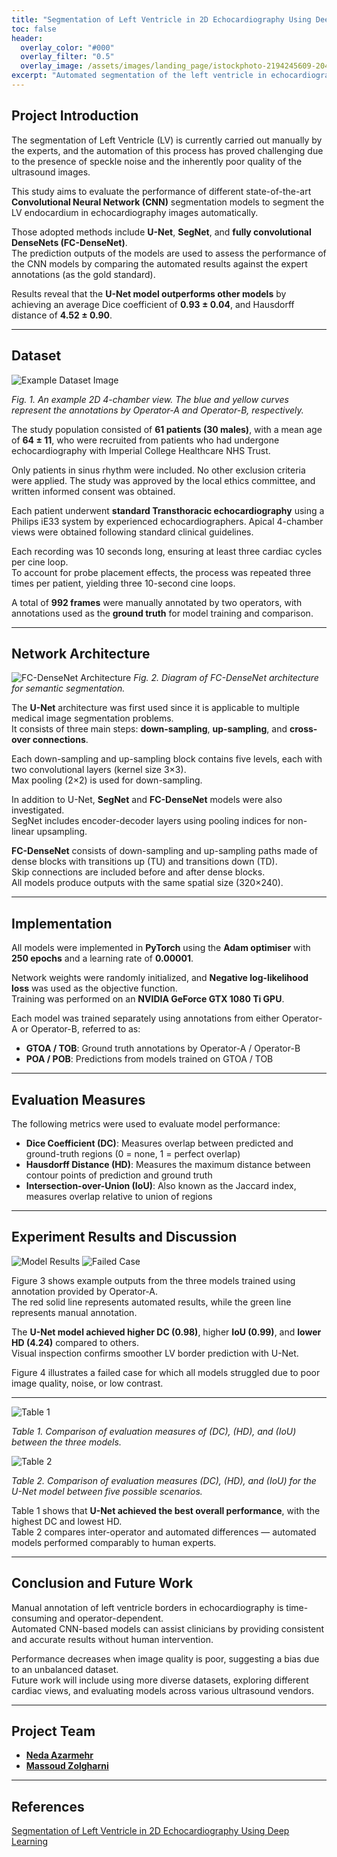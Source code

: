 ```yaml
---
title: "Segmentation of Left Ventricle in 2D Echocardiography Using Deep Learning"
toc: false
header:
  overlay_color: "#000"
  overlay_filter: "0.5"
  overlay_image: /assets/images/landing_page/istockphoto-2194245609-2048x2048.jpg
excerpt: "Automated segmentation of the left ventricle in echocardiographic images using CNN architectures including U-Net, SegNet, and FC-DenseNet."
---
```


## Project Introduction

The segmentation of Left Ventricle (LV) is currently carried out manually by the experts, and the automation of this process has proved challenging due to the presence of speckle noise and the inherently poor quality of the ultrasound images.  

This study aims to evaluate the performance of different state-of-the-art **Convolutional Neural Network (CNN)** segmentation models to segment the LV endocardium in echocardiography images automatically.  

Those adopted methods include **U-Net**, **SegNet**, and **fully convolutional DenseNets (FC-DenseNet)**.  
The prediction outputs of the models are used to assess the performance of the CNN models by comparing the automated results against the expert annotations (as the gold standard).  

Results reveal that the **U-Net model outperforms other models** by achieving an average Dice coefficient of **0.93 ± 0.04**, and Hausdorff distance of **4.52 ± 0.90**.

---

## Dataset

![Example Dataset Image](/assets/images/projects/unity/LV_Segmentation/dataset_sample.PNG)

*Fig. 1. An example 2D 4-chamber view. The blue and yellow curves represent the annotations by Operator-A and Operator-B, respectively.*

The study population consisted of **61 patients (30 males)**, with a mean age of **64 ± 11**, who were recruited from patients who had undergone echocardiography with Imperial College Healthcare NHS Trust.  

Only patients in sinus rhythm were included. No other exclusion criteria were applied. The study was approved by the local ethics committee, and written informed consent was obtained.  

Each patient underwent **standard Transthoracic echocardiography** using a Philips iE33 system by experienced echocardiographers. Apical 4-chamber views were obtained following standard clinical guidelines.  

Each recording was 10 seconds long, ensuring at least three cardiac cycles per cine loop.  
To account for probe placement effects, the process was repeated three times per patient, yielding three 10-second cine loops.  

A total of **992 frames** were manually annotated by two operators, with annotations used as the **ground truth** for model training and comparison.

---

## Network Architecture

![FC-DenseNet Architecture](/assets/images/projects/unity/lv_segmentation/Arch.PNG)
*Fig. 2. Diagram of FC-DenseNet architecture for semantic segmentation.*

The **U-Net** architecture was first used since it is applicable to multiple medical image segmentation problems.  
It consists of three main steps: **down-sampling**, **up-sampling**, and **cross-over connections**.  

Each down-sampling and up-sampling block contains five levels, each with two convolutional layers (kernel size 3×3).  
Max pooling (2×2) is used for down-sampling.

In addition to U-Net, **SegNet** and **FC-DenseNet** models were also investigated.  
SegNet includes encoder-decoder layers using pooling indices for non-linear upsampling.  

**FC-DenseNet** consists of down-sampling and up-sampling paths made of dense blocks with transitions up (TU) and transitions down (TD).  
Skip connections are included before and after dense blocks.  
All models produce outputs with the same spatial size (320×240).

---

## Implementation

All models were implemented in **PyTorch** using the **Adam optimiser** with **250 epochs** and a learning rate of **0.00001**.  

Network weights were randomly initialized, and **Negative log-likelihood loss** was used as the objective function.  
Training was performed on an **NVIDIA GeForce GTX 1080 Ti GPU**.  

Each model was trained separately using annotations from either Operator-A or Operator-B, referred to as:
- **GTOA / TOB**: Ground truth annotations by Operator-A / Operator-B  
- **POA / POB**: Predictions from models trained on GTOA / TOB

---

## Evaluation Measures

The following metrics were used to evaluate model performance:

- **Dice Coefficient (DC)**: Measures overlap between predicted and ground-truth regions (0 = none, 1 = perfect overlap)  
- **Hausdorff Distance (HD)**: Measures the maximum distance between contour points of prediction and ground truth  
- **Intersection-over-Union (IoU)**: Also known as the Jaccard index, measures overlap relative to union of regions  

---

## Experiment Results and Discussion

![Model Results](/assets/images/projects/unity/lv_segmentation/result1-1.PNG)
![Failed Case](/assets/images/projects/unity/lv_segmentation/result2-1.PNG)

Figure 3 shows example outputs from the three models trained using annotation provided by Operator-A.  
The red solid line represents automated results, while the green line represents manual annotation.

The **U-Net model achieved higher DC (0.98)**, higher **IoU (0.99)**, and **lower HD (4.24)** compared to others.  
Visual inspection confirms smoother LV border prediction with U-Net.  

Figure 4 illustrates a failed case for which all models struggled due to poor image quality, noise, or low contrast.

---

![Table 1](/assets/images/projects/unity/lv_segmentation/table1.PNG)

*Table 1. Comparison of evaluation measures of (DC), (HD), and (IoU) between the three models.*

![Table 2](/assets/images/projects/unity/lv_segmentation/table2.PNG)

*Table 2. Comparison of evaluation measures (DC), (HD), and (IoU) for the U-Net model between five possible scenarios.*

Table 1 shows that **U-Net achieved the best overall performance**, with the highest DC and lowest HD.  
Table 2 compares inter-operator and automated differences — automated models performed comparably to human experts.

---

## Conclusion and Future Work

Manual annotation of left ventricle borders in echocardiography is time-consuming and operator-dependent.  
Automated CNN-based models can assist clinicians by providing consistent and accurate results without human intervention.  

Performance decreases when image quality is poor, suggesting a bias due to an unbalanced dataset.  
Future work will include using more diverse datasets, exploring different cardiac views, and evaluating models across various ultrasound vendors.

---

## Project Team

- [**Neda Azarmehr**](https://www.uwl.ac.uk/staff/neda-azarmehr)  
- [**Massoud Zolgharni**](https://www.uwl.ac.uk/staff/massoud-zolgharni)

---

## References

[Segmentation of Left Ventricle in 2D Echocardiography Using Deep Learning](https://link.springer.com/chapter/10.1007/978-3-030-39343-4_43)
